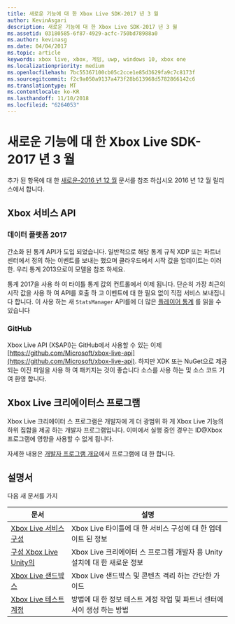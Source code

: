 ```yaml
---
title: 새로운 기능에 대 한 Xbox Live SDK-2017 년 3 월
author: KevinAsgari
description: 새로운 기능에 대 한 Xbox Live SDK-2017 년 3 월
ms.assetid: 03180585-6f87-4929-acfc-750bd78988a0
ms.author: kevinasg
ms.date: 04/04/2017
ms.topic: article
keywords: xbox live, xbox, 게임, uwp, windows 10, xbox one
ms.localizationpriority: medium
ms.openlocfilehash: 7bc55367100cb05c2cce1e85d3629fa9c7c8173f
ms.sourcegitcommit: f2c9a050a9137a473f28b613968d5782866142c6
ms.translationtype: MT
ms.contentlocale: ko-KR
ms.lasthandoff: 11/10/2018
ms.locfileid: "6264053"
---
```

# <a name="whats-new-for-the-xbox-live-sdk---march-2017"></a>새로운 기능에 대 한 Xbox Live SDK-2017 년 3 월

추가 된 항목에 대 한 [새로운-2016 년 12 월](1612-whats-new.md) 문서를 참조 하십시오 2016 년 12 월 릴리스에서 합니다.

## <a name="xbox-services-api"></a>Xbox 서비스 API

### <a name="data-platform-2017"></a>데이터 플랫폼 2017

간소화 된 통계 API가 도입 되었습니다.  일반적으로 해당 통계 규칙 XDP 또는 파트너 센터에서 정의 하는 이벤트를 보내는 했으며 클라우드에서 시작 값을 업데이트는 이러한.  우리 통계 2013으로이 모델을 참조 하세요.

통계 2017을 사용 하 여 타이틀 통계 값의 컨트롤에서 이제 됩니다.  단순히 가장 최근의 시작 값을 사용 하 여 API를 호출 하 고 이벤트에 대 한 필요 없이 직접 서비스 보내집니다 합니다.  이 사용 하는 새 `StatsManager` API를에 더 많은 [플레이어 통계](../leaderboards-and-stats-2017/player-stats.md) 를 읽을 수 있습니다

### <a name="github"></a>GitHub

Xbox Live API (XSAPI)는 GitHub에서 사용할 수 있는 이제 [https://github.com/Microsoft/xbox-live-api](https://github.com/Microsoft/xbox-live-api).  하지만 XDK 또는 NuGet으로 제공 되는 이진 파일을 사용 하 여 패키지는 것이 좋습니다 소스를 사용 하는 및 소스 코드 기여 환영 합니다.  

## <a name="xbox-live-creators-program"></a>Xbox Live 크리에이터스 프로그램

Xbox Live 크리에이터 스 프로그램은 개발자에 게 더 광범위 하 게 Xbox Live 기능의 하위 집합을 제공 하는 개발자 프로그램입니다.  이미에서 실행 중인 경우는 ID@Xbox 프로그램에 영향을 사용할 수 없게 됩니다.

자세한 내용은 [개발자 프로그램 개요](../developer-program-overview.md)에서 프로그램에 대 한 합니다.

## <a name="documentation"></a>설명서

다음 새 문서를 가지

| 문서 | 설명 |
|---------|-------------|
|[Xbox Live 서비스 구성](../xbox-live-service-configuration.md) | Xbox Live 타이틀에 대 한 서비스 구성에 대 한 업데이트 된 정보
| [구성 Xbox Live Unity의](../get-started-with-creators/configure-xbox-live-in-unity.md) | Xbox Live 크리에이터 스 프로그램 개발자 용 Unity 설치에 대 한 새로운 정보 |
| [Xbox Live 샌드박스](../xbox-live-sandboxes.md) | Xbox Live 샌드박스 및 콘텐츠 격리 하는 간단한 가이드 |
| [Xbox Live 테스트 계정](../xbox-live-test-accounts.md) | 방법에 대 한 정보 테스트 계정 작업 및 파트너 센터에서이 생성 하는 방법 |
